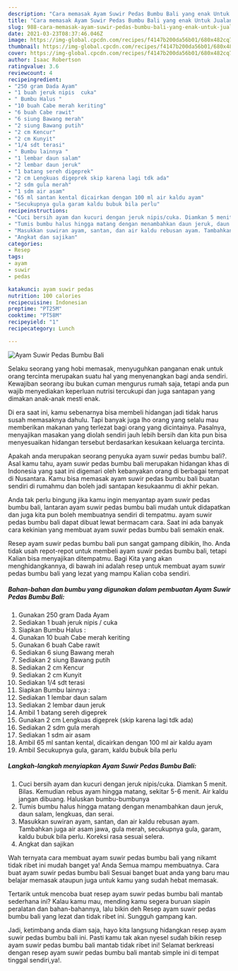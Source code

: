 ```yaml
---
description: "Cara memasak Ayam Suwir Pedas Bumbu Bali yang enak Untuk Jualan"
title: "Cara memasak Ayam Suwir Pedas Bumbu Bali yang enak Untuk Jualan"
slug: 988-cara-memasak-ayam-suwir-pedas-bumbu-bali-yang-enak-untuk-jualan
date: 2021-03-23T08:37:46.046Z
image: https://img-global.cpcdn.com/recipes/f4147b200da56b01/680x482cq70/ayam-suwir-pedas-bumbu-bali-foto-resep-utama.jpg
thumbnail: https://img-global.cpcdn.com/recipes/f4147b200da56b01/680x482cq70/ayam-suwir-pedas-bumbu-bali-foto-resep-utama.jpg
cover: https://img-global.cpcdn.com/recipes/f4147b200da56b01/680x482cq70/ayam-suwir-pedas-bumbu-bali-foto-resep-utama.jpg
author: Isaac Robertson
ratingvalue: 3.6
reviewcount: 4
recipeingredient:
- "250 gram Dada Ayam"
- "1 buah jeruk nipis  cuka"
- " Bumbu Halus "
- "10 buah Cabe merah keriting"
- "6 buah Cabe rawit"
- "6 siung Bawang merah"
- "2 siung Bawang putih"
- "2 cm Kencur"
- "2 cm Kunyit"
- "1/4 sdt terasi"
- " Bumbu lainnya "
- "1 lembar daun salam"
- "2 lembar daun jeruk"
- "1 batang sereh digeprek"
- "2 cm Lengkuas digeprek skip karena lagi tdk ada"
- "2 sdm gula merah"
- "1 sdm air asam"
- "65 ml santan kental dicairkan dengan 100 ml air kaldu ayam"
- "Secukupnya gula garam kaldu bubuk bila perlu"
recipeinstructions:
- "Cuci bersih ayam dan kucuri dengan jeruk nipis/cuka. Diamkan 5 menit. Bilas. Kemudian rebus ayam hingga matang, sekitar 5-6 menit. Air kaldu jangan dibuang. Haluskan bumbu-bumbunya"
- "Tumis bumbu halus hingga matang dengan menambahkan daun jeruk, daun salam, lengkuas, dan serai."
- "Masukkan suwiran ayam, santan, dan air kaldu rebusan ayam. Tambahkan juga air asam jawa, gula merah, secukupnya gula, garam, kaldu bubuk bila perlu. Koreksi rasa sesuai selera."
- "Angkat dan sajikan"
categories:
- Resep
tags:
- ayam
- suwir
- pedas

katakunci: ayam suwir pedas 
nutrition: 100 calories
recipecuisine: Indonesian
preptime: "PT25M"
cooktime: "PT58M"
recipeyield: "1"
recipecategory: Lunch

---
```



![Ayam Suwir Pedas Bumbu Bali](https://img-global.cpcdn.com/recipes/f4147b200da56b01/680x482cq70/ayam-suwir-pedas-bumbu-bali-foto-resep-utama.jpg)

Selaku seorang yang hobi memasak, menyuguhkan panganan enak untuk orang tercinta merupakan suatu hal yang menyenangkan bagi anda sendiri. Kewajiban seorang ibu bukan cuman mengurus rumah saja, tetapi anda pun wajib menyediakan keperluan nutrisi tercukupi dan juga santapan yang dimakan anak-anak mesti enak.

Di era  saat ini, kamu sebenarnya bisa membeli hidangan jadi tidak harus susah memasaknya dahulu. Tapi banyak juga lho orang yang selalu mau memberikan makanan yang terlezat bagi orang yang dicintainya. Pasalnya, menyajikan masakan yang diolah sendiri jauh lebih bersih dan kita pun bisa menyesuaikan hidangan tersebut berdasarkan kesukaan keluarga tercinta. 



Apakah anda merupakan seorang penyuka ayam suwir pedas bumbu bali?. Asal kamu tahu, ayam suwir pedas bumbu bali merupakan hidangan khas di Indonesia yang saat ini digemari oleh kebanyakan orang di berbagai tempat di Nusantara. Kamu bisa memasak ayam suwir pedas bumbu bali buatan sendiri di rumahmu dan boleh jadi santapan kesukaanmu di akhir pekan.

Anda tak perlu bingung jika kamu ingin menyantap ayam suwir pedas bumbu bali, lantaran ayam suwir pedas bumbu bali mudah untuk didapatkan dan juga kita pun boleh membuatnya sendiri di tempatmu. ayam suwir pedas bumbu bali dapat dibuat lewat bermacam cara. Saat ini ada banyak cara kekinian yang membuat ayam suwir pedas bumbu bali semakin enak.

Resep ayam suwir pedas bumbu bali pun sangat gampang dibikin, lho. Anda tidak usah repot-repot untuk membeli ayam suwir pedas bumbu bali, tetapi Kalian bisa menyajikan ditempatmu. Bagi Kita yang akan menghidangkannya, di bawah ini adalah resep untuk membuat ayam suwir pedas bumbu bali yang lezat yang mampu Kalian coba sendiri.

<!--inarticleads1-->

##### Bahan-bahan dan bumbu yang digunakan dalam pembuatan Ayam Suwir Pedas Bumbu Bali:

1. Gunakan 250 gram Dada Ayam
1. Sediakan 1 buah jeruk nipis / cuka
1. Siapkan  Bumbu Halus :
1. Gunakan 10 buah Cabe merah keriting
1. Gunakan 6 buah Cabe rawit
1. Sediakan 6 siung Bawang merah
1. Sediakan 2 siung Bawang putih
1. Sediakan 2 cm Kencur
1. Sediakan 2 cm Kunyit
1. Sediakan 1/4 sdt terasi
1. Siapkan  Bumbu lainnya :
1. Sediakan 1 lembar daun salam
1. Sediakan 2 lembar daun jeruk
1. Ambil 1 batang sereh digeprek
1. Gunakan 2 cm Lengkuas digeprek (skip karena lagi tdk ada)
1. Sediakan 2 sdm gula merah
1. Sediakan 1 sdm air asam
1. Ambil 65 ml santan kental, dicairkan dengan 100 ml air kaldu ayam
1. Ambil Secukupnya gula, garam, kaldu bubuk bila perlu




<!--inarticleads2-->

##### Langkah-langkah menyiapkan Ayam Suwir Pedas Bumbu Bali:

1. Cuci bersih ayam dan kucuri dengan jeruk nipis/cuka. Diamkan 5 menit. Bilas. Kemudian rebus ayam hingga matang, sekitar 5-6 menit. Air kaldu jangan dibuang. Haluskan bumbu-bumbunya
1. Tumis bumbu halus hingga matang dengan menambahkan daun jeruk, daun salam, lengkuas, dan serai.
1. Masukkan suwiran ayam, santan, dan air kaldu rebusan ayam. Tambahkan juga air asam jawa, gula merah, secukupnya gula, garam, kaldu bubuk bila perlu. Koreksi rasa sesuai selera.
1. Angkat dan sajikan




Wah ternyata cara membuat ayam suwir pedas bumbu bali yang nikamt tidak ribet ini mudah banget ya! Anda Semua mampu membuatnya. Cara buat ayam suwir pedas bumbu bali Sesuai banget buat anda yang baru mau belajar memasak ataupun juga untuk kamu yang sudah hebat memasak.

Tertarik untuk mencoba buat resep ayam suwir pedas bumbu bali mantab sederhana ini? Kalau kamu mau, mending kamu segera buruan siapin peralatan dan bahan-bahannya, lalu bikin deh Resep ayam suwir pedas bumbu bali yang lezat dan tidak ribet ini. Sungguh gampang kan. 

Jadi, ketimbang anda diam saja, hayo kita langsung hidangkan resep ayam suwir pedas bumbu bali ini. Pasti kamu tak akan nyesel sudah bikin resep ayam suwir pedas bumbu bali mantab tidak ribet ini! Selamat berkreasi dengan resep ayam suwir pedas bumbu bali mantab simple ini di tempat tinggal sendiri,ya!.

